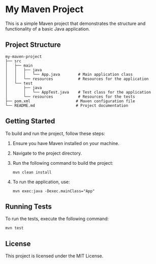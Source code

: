 # My Maven Project

This is a simple Maven project that demonstrates the structure and functionality of a basic Java application.

## Project Structure

```
my-maven-project
├── src
│   ├── main
│   │   ├── java
│   │   │   └── App.java        # Main application class
│   │   └── resources           # Resources for the application
│   └── test
│       ├── java
│       │   └── AppTest.java    # Test class for the application
│       └── resources           # Resources for the tests
├── pom.xml                    # Maven configuration file
└── README.md                  # Project documentation
```

## Getting Started

To build and run the project, follow these steps:

1. Ensure you have Maven installed on your machine.
2. Navigate to the project directory.
3. Run the following command to build the project:

   ```
   mvn clean install
   ```

4. To run the application, use:

   ```
   mvn exec:java -Dexec.mainClass="App"
   ```

## Running Tests

To run the tests, execute the following command:

```
mvn test
```

## License

This project is licensed under the MIT License.